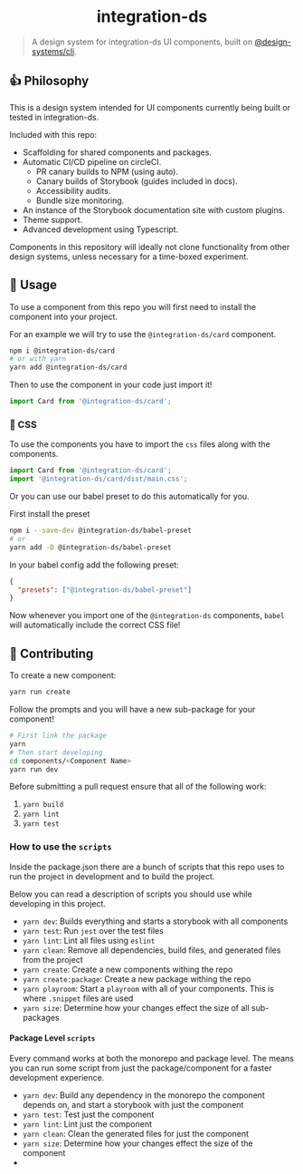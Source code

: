 <div align="center">
  <h1>integration-ds</h1>
</div>

> A design system for integration-ds UI components, built on [@design-systems/cli](https://github.com/intuit/design-systems-cli).

## 👍 Philosophy

This is a design system intended for UI components currently being built or tested in integration-ds.

Included with this repo:

- Scaffolding for shared components and packages.
- Automatic CI/CD pipeline on circleCI.
  - PR canary builds to NPM (using auto).
  - Canary builds of Storybook (guides included in docs).
  - Accessibility audits.
  - Bundle size monitoring.
- An instance of the Storybook documentation site with custom plugins.
- Theme support.
- Advanced development using Typescript.

Components in this repository will ideally not clone functionality from other design systems, unless necessary for a time-boxed experiment.

## 🚀 Usage

To use a component from this repo you will first need to install the component into your project.

For an example we will try to use the `@integration-ds/card` component.

```sh
npm i @integration-ds/card
# or with yarn
yarn add @integration-ds/card
```

Then to use the component in your code just import it!

```js
import Card from '@integration-ds/card';
```

### :nail_care: CSS

To use the components you have to import the `css` files along with the components.

```js
import Card from '@integration-ds/card';
import '@integration-ds/card/dist/main.css';
```

Or you can use our babel preset to do this automatically for you.

First install the preset

```sh
npm i --save-dev @integration-ds/babel-preset
# or
yarn add -D @integration-ds/babel-preset
```

In your babel config add the following preset:

```json
{
  "presets": ["@integration-ds/babel-preset"]
}
```

Now whenever you import one of the `@integration-ds` components, `babel` will automatically include the correct CSS file!

## 🤝 Contributing

To create a new component:

```sh
yarn run create
```

Follow the prompts and you will have a new sub-package for your component!

```sh
# First link the package
yarn
# Then start developing
cd components/<Component Name>
yarn run dev
```

Before submitting a pull request ensure that all of the following work:

1. `yarn build`
2. `yarn lint`
3. `yarn test`

### How to use the `scripts`

Inside the package.json there are a bunch of scripts that this repo uses to run the project in development and to build the project.

Below you can read a description of scripts you should use while developing in this project.

- `yarn dev`: Builds everything and starts a storybook with all components
- `yarn test`: Run `jest` over the test files
- `yarn lint`: Lint all files using `eslint`
- `yarn clean`: Remove all dependencies, build files, and generated files from the project
- `yarn create`: Create a new components withing the repo
- `yarn create:package`: Create a new package withing the repo
- `yarn playroom`: Start a `playroom` with all of your components. This is where `.snippet` files are used
- `yarn size`: Determine how your changes effect the size of all sub-packages

#### Package Level `scripts`

Every command works at both the monorepo and package level. The means you can run some script from just the package/component for a faster development experience.

- `yarn dev`: Build any dependency in the monorepo the component depends on, and start a storybook with just the component
- `yarn test`: Test just the component
- `yarn lint`: Lint just the component
- `yarn clean`: Clean the generated files for just the component
- `yarn size`: Determine how your changes effect the size of the component
- 
